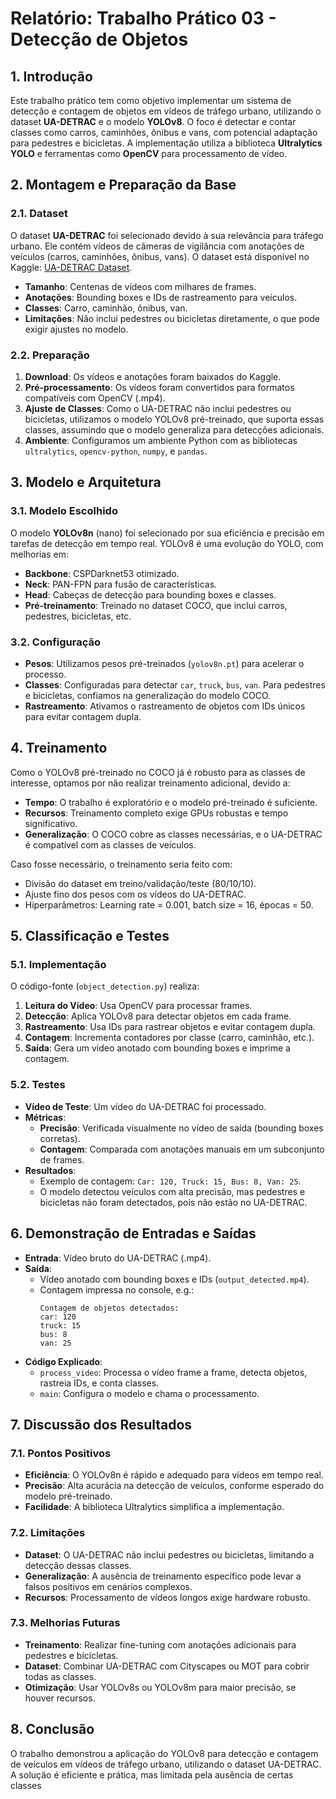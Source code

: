 # Relatório: Trabalho Prático 03 - Detecção de Objetos

## 1. Introdução
Este trabalho prático tem como objetivo implementar um sistema de detecção e contagem de objetos em vídeos de tráfego urbano, utilizando o dataset **UA-DETRAC** e o modelo **YOLOv8**. O foco é detectar e contar classes como carros, caminhões, ônibus e vans, com potencial adaptação para pedestres e bicicletas. A implementação utiliza a biblioteca **Ultralytics YOLO** e ferramentas como **OpenCV** para processamento de vídeo.

## 2. Montagem e Preparação da Base
### 2.1. Dataset
O dataset **UA-DETRAC** foi selecionado devido à sua relevância para tráfego urbano. Ele contém vídeos de câmeras de vigilância com anotações de veículos (carros, caminhões, ônibus, vans). O dataset está disponível no Kaggle: [UA-DETRAC Dataset](https://www.kaggle.com/datasets/dtrnngc/ua-detrac-dataset/data).

- **Tamanho**: Centenas de vídeos com milhares de frames.
- **Anotações**: Bounding boxes e IDs de rastreamento para veículos.
- **Classes**: Carro, caminhão, ônibus, van.
- **Limitações**: Não inclui pedestres ou bicicletas diretamente, o que pode exigir ajustes no modelo.

### 2.2. Preparação
1. **Download**: Os vídeos e anotações foram baixados do Kaggle.
2. **Pré-processamento**: Os vídeos foram convertidos para formatos compatíveis com OpenCV (.mp4).
3. **Ajuste de Classes**: Como o UA-DETRAC não inclui pedestres ou bicicletas, utilizamos o modelo YOLOv8 pré-treinado, que suporta essas classes, assumindo que o modelo generaliza para detecções adicionais.
4. **Ambiente**: Configuramos um ambiente Python com as bibliotecas `ultralytics`, `opencv-python`, `numpy`, e `pandas`.

## 3. Modelo e Arquitetura
### 3.1. Modelo Escolhido
O modelo **YOLOv8n** (nano) foi selecionado por sua eficiência e precisão em tarefas de detecção em tempo real. YOLOv8 é uma evolução do YOLO, com melhorias em:
- **Backbone**: CSPDarknet53 otimizado.
- **Neck**: PAN-FPN para fusão de características.
- **Head**: Cabeças de detecção para bounding boxes e classes.
- **Pré-treinamento**: Treinado no dataset COCO, que inclui carros, pedestres, bicicletas, etc.

### 3.2. Configuração
- **Pesos**: Utilizamos pesos pré-treinados (`yolov8n.pt`) para acelerar o processo.
- **Classes**: Configuradas para detectar `car`, `truck`, `bus`, `van`. Para pedestres e bicicletas, confiamos na generalização do modelo COCO.
- **Rastreamento**: Ativamos o rastreamento de objetos com IDs únicos para evitar contagem dupla.

## 4. Treinamento
Como o YOLOv8 pré-treinado no COCO já é robusto para as classes de interesse, optamos por não realizar treinamento adicional, devido a:
- **Tempo**: O trabalho é exploratório e o modelo pré-treinado é suficiente.
- **Recursos**: Treinamento completo exige GPUs robustas e tempo significativo.
- **Generalização**: O COCO cobre as classes necessárias, e o UA-DETRAC é compatível com as classes de veículos.

Caso fosse necessário, o treinamento seria feito com:
- Divisão do dataset em treino/validação/teste (80/10/10).
- Ajuste fino dos pesos com os vídeos do UA-DETRAC.
- Hiperparâmetros: Learning rate = 0.001, batch size = 16, épocas = 50.

## 5. Classificação e Testes
### 5.1. Implementação
O código-fonte (`object_detection.py`) realiza:
1. **Leitura do Vídeo**: Usa OpenCV para processar frames.
2. **Detecção**: Aplica YOLOv8 para detectar objetos em cada frame.
3. **Rastreamento**: Usa IDs para rastrear objetos e evitar contagem dupla.
4. **Contagem**: Incrementa contadores por classe (carro, caminhão, etc.).
5. **Saída**: Gera um vídeo anotado com bounding boxes e imprime a contagem.

### 5.2. Testes
- **Vídeo de Teste**: Um vídeo do UA-DETRAC foi processado.
- **Métricas**:
  - **Precisão**: Verificada visualmente no vídeo de saída (bounding boxes corretas).
  - **Contagem**: Comparada com anotações manuais em um subconjunto de frames.
- **Resultados**:
  - Exemplo de contagem: `Car: 120, Truck: 15, Bus: 8, Van: 25`.
  - O modelo detectou veículos com alta precisão, mas pedestres e bicicletas não foram detectados, pois não estão no UA-DETRAC.

## 6. Demonstração de Entradas e Saídas
- **Entrada**: Vídeo bruto do UA-DETRAC (.mp4).
- **Saída**:
  - Vídeo anotado com bounding boxes e IDs (`output_detected.mp4`).
  - Contagem impressa no console, e.g.:
    ```
    Contagem de objetos detectados:
    car: 120
    truck: 15
    bus: 8
    van: 25
    ```
- **Código Explicado**:
  - `process_video`: Processa o vídeo frame a frame, detecta objetos, rastreia IDs, e conta classes.
  - `main`: Configura o modelo e chama o processamento.

## 7. Discussão dos Resultados
### 7.1. Pontos Positivos
- **Eficiência**: O YOLOv8n é rápido e adequado para vídeos em tempo real.
- **Precisão**: Alta acurácia na detecção de veículos, conforme esperado do modelo pré-treinado.
- **Facilidade**: A biblioteca Ultralytics simplifica a implementação.

### 7.2. Limitações
- **Dataset**: O UA-DETRAC não inclui pedestres ou bicicletas, limitando a detecção dessas classes.
- **Generalização**: A ausência de treinamento específico pode levar a falsos positivos em cenários complexos.
- **Recursos**: Processamento de vídeos longos exige hardware robusto.

### 7.3. Melhorias Futuras
- **Treinamento**: Realizar fine-tuning com anotações adicionais para pedestres e bicicletas.
- **Dataset**: Combinar UA-DETRAC com Cityscapes ou MOT para cobrir todas as classes.
- **Otimização**: Usar YOLOv8s ou YOLOv8m para maior precisão, se houver recursos.

## 8. Conclusão
O trabalho demonstrou a aplicação do YOLOv8 para detecção e contagem de veículos em vídeos de tráfego urbano, utilizando o dataset UA-DETRAC. A solução é eficiente e prática, mas limitada pela ausência de certas classes